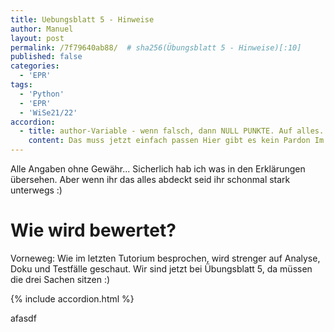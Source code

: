 ```yaml
---
title: Uebungsblatt 5 - Hinweise
author: Manuel
layout: post
permalink: /7f79640ab88/  # sha256(Übungsblatt 5 - Hinweise)[:10]
published: false
categories:
  - 'EPR'
tags:
  - 'Python'
  - 'EPR'
  - 'WiSe21/22'
accordion:
  - title: author-Variable - wenn falsch, dann NULL PUNKTE. Auf alles.
    content: Das muss jetzt einfach passen Hier gibt es kein Pardon Im Zweifelsfall nachfragen.
---
```


Alle Angaben ohne Gewähr... Sicherlich hab ich was in den Erklärungen übersehen. Aber wenn ihr das alles abdeckt seid ihr schonmal stark unterwegs :)

# Wie wird bewertet?

Vorneweg: Wie im letzten Tutorium besprochen, wird strenger auf Analyse, Doku und Testfälle geschaut. Wir sind jetzt bei Übungsblatt 5, da müssen die drei Sachen sitzen :)

{% include accordion.html %}

afasdf
